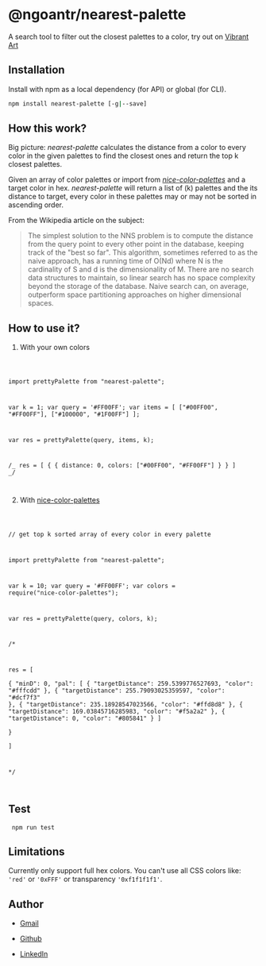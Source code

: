 # @ngoantr/nearest-palette

A search tool to filter out the closest palettes to a color, try out on [ Vibrant Art](https://vibrant-art-map.netlify.app/)

## Installation

Install with npm as a local dependency (for API) or global (for CLI).

```sh
npm install nearest-palette [-g|--save]
```

## How this work?

Big picture: _nearest-palette_ calculates the distance from a color to every color in the given palettes to find the closest ones and return the top k closest palettes.

Given an array of color palettes or import from [_nice-color-palettes_](https://www.npmjs.com/package/nice-color-palettes#:~:text=4%20Versions-,nice-color-palettes,-A%20JSON%20of) and a target color in hex. _nearest-palette_ will return a list of (k) palettes and the its distance to target, every color in these palettes may or may not be sorted in ascending order.

From the Wikipedia article on the subject:

> The simplest solution to the NNS problem is to compute the distance from the query point to every other point in the database, keeping track of the "best so far". This algorithm, sometimes referred to as the naive approach, has a running time of O(Nd) where N is the cardinality of S and d is the dimensionality of M. There are no search data structures to maintain, so linear search has no space complexity beyond the storage of the database. Naive search can, on average, outperform space partitioning approaches on higher dimensional spaces.

## How to use it?

1. With your own colors

<code>

import prettyPalette from "nearest-palette";

var k = 1;
var query = '#FF00FF';
var items = [
["#00FF00", "#FF00FF"],
["#100000", "#1F00FF"]
];

var res = prettyPalette(query, items, k);

/_
res = [
{
{ distance: 0,
colors: ["#00FF00", "#FF00FF"]
}
}
]
_/

</code>

2. With [nice-color-palettes](https://www.npmjs.com/package/nice-color-palettes)

<code>

// get top k sorted array of every color in every palette

import prettyPalette from "nearest-palette";

var k = 10;
var query = '#FF00FF';
var colors = require("nice-color-palettes");

var res = prettyPalette(query, colors, k);

/\*

res = [  
 {
"minD": 0,
"pal": [
{
"targetDistance": 259.5399776527693,
"color": "#fffcdd"
},
{
"targetDistance": 255.79093025359597,
"color": "#dcf7f3"
},
{
"targetDistance": 235.18928547023566,
"color": "#ffd8d8"
},
{
"targetDistance": 169.03845716285983,
"color": "#f5a2a2"
},
{
"targetDistance": 0,
"color": "#805841"
}
]  
 }  
 ]

\*/

</code>

## Test

<code> npm run test </code>

## Limitations

Currently only support full hex colors. You can't use all CSS colors like: `'red'` or `'0xFFF'` or transparency `'0xf1f1f1f1'`.

## Author

- [Gmail](mailto:ngoan.n.tr@gmail.com)

- [Github](https://github.com/tnngoan)

- [LinkedIn](https://www.linkedin.com/in/tnngoan/)
